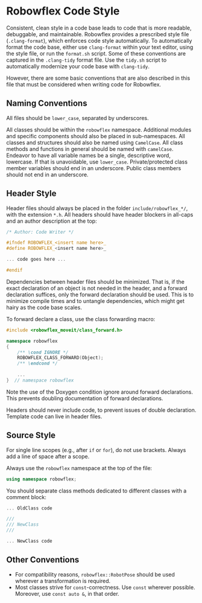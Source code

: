 # Robowflex Code Style

Consistent, clean style in a code base leads to code that is more readable, debuggable, and maintainable.
Robowflex provides a prescribed style file (`.clang-format`), which enforces code style automatically.
To automatically format the code base, either use `clang-format` within your text editor, using the style file, or run the `format.sh` script.
Some of these conventions are captured in the `.clang-tidy` format file.
Use the `tidy.sh` script to automatically modernize your code base with `clang-tidy`.

However, there are some basic conventions that are also described in this file that must be considered when writing code for Robowflex.

## Naming Conventions

All files should be `lower_case`, separated by underscores.

All classes should be within the `robowflex` namespace.
Additional modules and specific components should also be placed in sub-namespaces.
All classes and structures should also be named using `CamelCase`.
All class methods and functions in general should be named with `camelCase`.
Endeavor to have all variable names be a single, descriptive word, lowercase.
If that is unavoidable, use `lower_case`.
Private/protected class member variables should end in an underscore.
Public class members should not end in an underscore.

## Header Style

Header files should always be placed in the folder `include/robowflex_*/`, with the extension `*.h`.
All headers should have header blockers in all-caps and an author description at the top:
```cpp
/* Author: Code Writer */

#ifndef ROBOWFLEX_<insert name here>_
#define ROBOWFLEX_<insert name here>_

... code goes here ...

#endif
```

Dependencies between header files should be minimized.
That is, if the exact declaration of an object is not needed in the header, and a forward declaration suffices, only the forward declaration should be used.
This is to minimize compile times and to untangle dependencies, which might get hairy as the code base scales.

To forward declare a class, use the class forwarding macro:
```cpp
#include <robowflex_moveit/class_forward.h>

namespace robowflex
{
    /** \cond IGNORE */
    ROBOWFLEX_CLASS_FORWARD(Object);
    /** \endcond */
    
    ...
}  // namespace robowflex
```

Note the use of the Doxygen condition ignore around forward declarations.
This prevents doubling documentation of forward declarations.

Headers should never include code, to prevent issues of double declaration.
Template code can live in header files.

## Source Style

For single line scopes (e.g., after `if` or `for`), do not use brackets.
Always add a line of space after a scope.

Always use the `robowflex` namespace at the top of the file:
```cpp
using namespace robowflex;
```

You should separate class methods dedicated to different classes with a comment block:
```cpp
... OldClass code

///
/// NewClass
///

... NewClass code
```

## Other Conventions

- For compatibility reasons, `robowflex::RobotPose` should be used wherever a transformation is required.
- Most classes strive for `const`-correctness. Use `const` wherever possible. Moreover, use `const auto &`, in that order.

